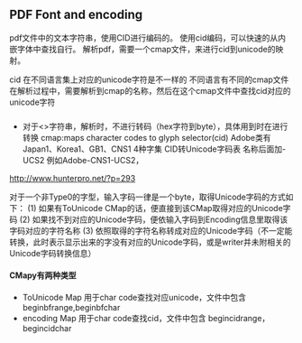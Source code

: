## PDF Font and encoding
pdf文件中的文本字符串，使用CID进行编码的。
使用cid编码，可以快速的从内嵌字体中查找自行。
解析pdf，需要一个cmap文件，来进行cid到unicode的映射。

cid 在不同语言集上对应的unicode字符是不一样的
不同语言有不同的cmap文件
在解析过程中，需要解析到cmap的名称，然后在这个cmap文件中查找cid对应的unicode字符

### 
+ 对于<>字符串，解析时，不进行转码（hex字符到byte），具体用到时在进行转换
cmap:maps character codes to glyph selector(cid)
Adobe类有Japan1、Korea1、GB1、CNS1  4种字集
CID转Unicode字码表 名称后面加-UCS2 例如Adobe-CNS1-UCS2，

http://www.hunterpro.net/?p=293

对于一个非Type0的字型，输入字码一律是一个byte，取得Unicode字码的方式如下：
(1) 如果有ToUnicode CMap的话，便直接到该CMap取得对应的Unicode字码
(2) 如果找不到对应的Unicode字码，便依输入字码到Encoding信息里取得该字码对应的字符名称
(3) 依照取得的字符名称转成对应的Unicode字码（不一定能转换，此时表示显示出来的字没有对应的Unicode字码，或是writer并未附相关的Unicode字码转换信息）

#### CMapy有两种类型
+ ToUnicode Map
用于char code查找对应unicode，文件中包含 beginbfrange,beginbfchar
+ encoding Map
用于char code查找cid，文件中包含 begincidrange，begincidchar
